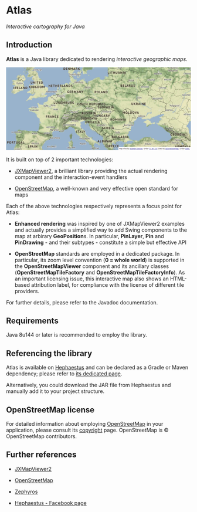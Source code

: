 # Atlas

*Interactive cartography for Java*


## Introduction


**Atlas** is a Java library dedicated to rendering *interactive geographic maps*.


![Example world map](https://github.com/giancosta86/Atlas/raw/master/screenshots/example.jpg "This interactive map was rendered by Atlas!")


It is built on top of 2 important technologies:

* [JXMapViewer2](https://github.com/msteiger/jxmapviewer2), a brilliant library providing the actual rendering component and the interaction-event handlers

* [OpenStreetMap](https://openstreetmap.org/), a well-known and very effective open standard for maps


Each of the above technologies respectively represents a focus point for Atlas:

* **Enhanced rendering** was inspired by one of JXMapViewer2 examples and actually provides a simplified way to add Swing components to the map at arbirary **GeoPosition**s. In particular, **PinLayer**, **Pin** and **PinDrawing** - and their subtypes - constitute a simple but effective API

* **OpenStreetMap** standards are employed in a dedicated package. In particular, its zoom level convention (**0 = whole world**) is supported in the **OpenStreetMapViewer** component and its ancillary classes (**OpenStreetMapTileFactory** and **OpenStreetMapTileFactoryInfo**).
As an important licensing issue, this interactive map also shows an HTML-based attribution label, for compliance with the license of different tile providers.

For further details, please refer to the Javadoc documentation.



## Requirements

Java 8u144 or later is recommended to employ the library.


## Referencing the library

Atlas is available on [Hephaestus](https://bintray.com/giancosta86/Hephaestus) and can be declared as a Gradle or Maven dependency; please refer to [its dedicated page](https://bintray.com/giancosta86/Hephaestus/Atlas).

Alternatively, you could download the JAR file from Hephaestus and manually add it to your project structure.


## OpenStreetMap license

For detailed information about employing [OpenStreetMap](https://openstreetmap.org/) in your application, please consult its [copyright](https://www.openstreetmap.org/copyright) page. OpenStreetMap is © OpenStreetMap contributors.



## Further references

* [JXMapViewer2](https://github.com/msteiger/jxmapviewer2)

* [OpenStreetMap](https://openstreetmap.org/)

* [Zephyros](https://github.com/giancosta86/Zephyros)

* [Hephaestus - Facebook page](https://www.facebook.com/hephaestus.repository/)
